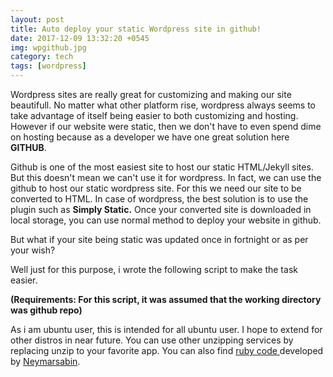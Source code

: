 ```yaml
---
layout: post
title: Auto deploy your static Wordpress site in github!
date: 2017-12-09 13:32:20 +0545
img: wpgithub.jpg
category: tech
tags: [wordpress]
---
```

Wordpress sites are really great for customizing and making our site beautifull. No matter what other platform rise, wordpress always seems to take advantage of itself being easier to both customizing and hosting. However if our website were static, then we don't have to even spend dime on hosting because as a developer we have one great solution here **GITHUB**.

Github is one of the most easiest site to host our static HTML/Jekyll sites. But this doesn't mean we can't use it for wordpress. In fact, we can use the github to host our static wordpress site. For this we need our site to be converted to HTML. In case of wordpress, the best solution is to use the plugin such as __Simply Static.__ Once your converted site is downloaded in local storage, you can use normal method to deploy your website in github.

But what if your site being static was updated once in fortnight or as per your wish?

Well just for this purpose, i wrote the following script to make the task easier.

**(Requirements: For this script, it was assumed that the working directory was github repo)**

<div id="gist"><script src="https://gist.github.com/cdrrazan/30e7033c65514943014807129b034ab8.js"></script>
</div>

As i am ubuntu user, this is intended for all ubuntu user. I hope to extend for other distros in near future. You can use other unzipping services by replacing unzip to your favorite app. You can also find <a href="https://github.com/digitonme/wpstatic-deploy/blob/master/ruby/main.rb" target="_blank">ruby code </a> developed by <a href="https://neymarsabin.com" target="_blank">Neymarsabin</a>.
